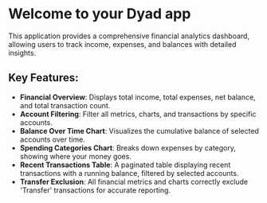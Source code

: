 # Welcome to your Dyad app

This application provides a comprehensive financial analytics dashboard, allowing users to track income, expenses, and balances with detailed insights.

## Key Features:

*   **Financial Overview**: Displays total income, total expenses, net balance, and total transaction count.
*   **Account Filtering**: Filter all metrics, charts, and transactions by specific accounts.
*   **Balance Over Time Chart**: Visualizes the cumulative balance of selected accounts over time.
*   **Spending Categories Chart**: Breaks down expenses by category, showing where your money goes.
*   **Recent Transactions Table**: A paginated table displaying recent transactions with a running balance, filtered by selected accounts.
*   **Transfer Exclusion**: All financial metrics and charts correctly exclude 'Transfer' transactions for accurate reporting.
